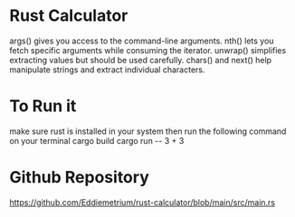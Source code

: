 # Rust Calculator

args() gives you access to the command-line arguments.
nth() lets you fetch specific arguments while consuming the iterator.
unwrap() simplifies extracting values but should be used carefully.
chars() and next() help manipulate strings and extract individual characters.


# To Run it
make sure rust is installed in your system
then run the following command on your terminal
cargo  build
cargo run -- 3 + 3  

# Github Repository
https://github.com/Eddiemetrium/rust-calculator/blob/main/src/main.rs
